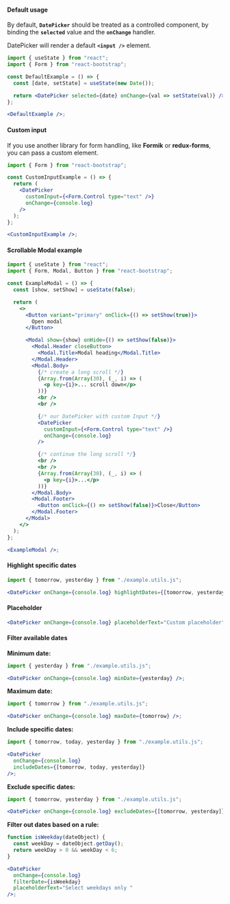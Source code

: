 #### **Default usage**

By default, **`DatePicker`** should be treated as a controlled component, by binding the **`selected`** value and the **`onChange`** handler.

DatePicker will render a default **`<input />`** element.

```jsx
import { useState } from "react";
import { Form } from "react-bootstrap";

const DefaultExample = () => {
  const [date, setState] = useState(new Date());

  return <DatePicker selected={date} onChange={val => setState(val)} />;
};

<DefaultExample />;
```

#### **Custom input**

If you use another library for form handling, like **Formik** or **redux-forms**, you can pass a custom element.

```jsx
import { Form } from "react-bootstrap";

const CustomInputExample = () => {
  return (
    <DatePicker
      customInput={<Form.Control type="text" />}
      onChange={console.log}
    />
  );
};

<CustomInputExample />;
```

#### **Scrollable Modal example**

```jsx
import { useState } from "react";
import { Form, Modal, Button } from "react-bootstrap";

const ExampleModal = () => {
  const [show, setShow] = useState(false);

  return (
    <>
      <Button variant="primary" onClick={() => setShow(true)}>
        Open modal
      </Button>

      <Modal show={show} onHide={() => setShow(false)}>
        <Modal.Header closeButton>
          <Modal.Title>Modal heading</Modal.Title>
        </Modal.Header>
        <Modal.Body>
          {/* create a long scroll */}
          {Array.from(Array(30), (_, i) => (
            <p key={i}>... scroll down</p>
          ))}
          <br />
          <br />

          {/* our DatePicker with custom Input */}
          <DatePicker
            customInput={<Form.Control type="text" />}
            onChange={console.log}
          />

          {/* continue the long scroll */}
          <br />
          <br />
          {Array.from(Array(30), (_, i) => (
            <p key={i}>...</p>
          ))}
        </Modal.Body>
        <Modal.Footer>
          <Button onClick={() => setShow(false)}>Close</Button>
        </Modal.Footer>
      </Modal>
    </>
  );
};

<ExampleModal />;
```

#### **Highlight specific dates**

```jsx
import { tomorrow, yesterday } from "./example.utils.js";

<DatePicker onChange={console.log} highlightDates={[tomorrow, yesterday]} />;
```

#### **Placeholder**

```jsx
<DatePicker onChange={console.log} placeholderText="Custom placeholder" />
```

#### **Filter available dates**

**Minimum date:**

```jsx
import { yesterday } from "./example.utils.js";

<DatePicker onChange={console.log} minDate={yesterday} />;
```

**Maximum date:**

```jsx
import { tomorrow } from "./example.utils.js";

<DatePicker onChange={console.log} maxDate={tomorrow} />;
```

**Include specific dates:**

```jsx
import { tomorrow, today, yesterday } from "./example.utils.js";

<DatePicker
  onChange={console.log}
  includeDates={[tomorrow, today, yesterday]}
/>;
```

**Exclude specific dates:**

```jsx
import { tomorrow, yesterday } from "./example.utils.js";

<DatePicker onChange={console.log} excludeDates={[tomorrow, yesterday]} />;
```

**Filter out dates based on a rule:**

```jsx
function isWeekday(dateObject) {
  const weekDay = dateObject.getDay();
  return weekDay > 0 && weekDay < 6;
}

<DatePicker
  onChange={console.log}
  filterDate={isWeekday}
  placeholderText="Select weekdays only "
/>;
```

